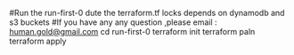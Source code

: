 #Run the run-first-0 dute the terraform.tf locks depends on dynamodb and s3 buckets
#If you have any any question ,please email :  human.gold@gmail.com
cd run-first-0
terraform init
terraform paln
terraform apply
